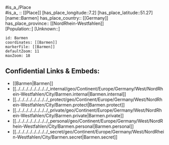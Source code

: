 ﻿---
location: [51.27,7.2] 
mapzoom: [7,12] 
mapmarker: city 
type: City
tags:
- geo/City


SpocWebEntityId: 29025
isDeleted: false
confidential: public

---
#is_a_/Place  
#is_a_ :: [[Place]] 
[has_place_longitude::7.2] 
[has_place_latitude::51.27] 
[name::Barmen] 
has_place_country:: [[Germany]]  
has_place_province:: [[NordRhein-Westfahlen]]  
[Population::] 
[Unknown::] 


```leaflet
id: Barmen
coordinates: [[Barmen]] 
markerFile: [[Barmen]] 
defaultZoom: 11 
maxZoom: 18
```


## Confidential Links & Embeds: 
- [[Barmen|Barmen]]  
- [[../../../../../../../../_internal/geo/Continent/Europe/Germany/West/NordRhein-Westfahlen/City/Barmen.internal|Barmen.internal]] 
- [[../../../../../../../../_protect/geo/Continent/Europe/Germany/West/NordRhein-Westfahlen/City/Barmen.protect|Barmen.protect]] 
- [[../../../../../../../../_private/geo/Continent/Europe/Germany/West/NordRhein-Westfahlen/City/Barmen.private|Barmen.private]] 
- [[../../../../../../../../_personal/geo/Continent/Europe/Germany/West/NordRhein-Westfahlen/City/Barmen.personal|Barmen.personal]] 
- [[../../../../../../../../_secret/geo/Continent/Europe/Germany/West/NordRhein-Westfahlen/City/Barmen.secret|Barmen.secret]] 
